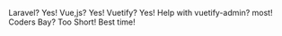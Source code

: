 Laravel? Yes!
Vue,js? Yes!
Vuetify? Yes!
Help with vuetify-admin? most!
Coders Bay? Too Short! Best time!
